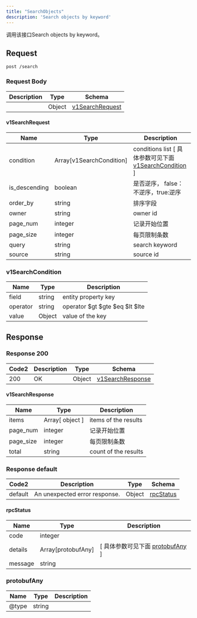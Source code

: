 ```yaml
---
title: "SearchObjects"
description: 'Search objects by keyword'
---
```



调用该接口Search objects by keyword。



## Request


```
post /search
```







### Request Body


 
| Description | Type | Schema |
| ----------- | ------ | ------ |
|  | Object | [v1SearchRequest](#v1SearchRequest) |

#### v1SearchRequest

| Name | Type | Description | 
| ---- | ---- | ----------- |         
| condition | Array[v1SearchCondition] | conditions list [ 具体参数可见下面 [v1SearchCondition](#v1SearchCondition) ] |       
| is_descending | boolean | 是否逆序， false：不逆序，true:逆序 |      
| order_by | string | 排序字段 |      
| owner | string | owner id |      
| page_num | integer | 记录开始位置 |      
| page_size | integer | 每页限制条数 |      
| query | string | search keyword |      
| source | string | source id |   


  
       
         
### v1SearchCondition
| Name | Type | Description | 
| ---- | ---- | ----------- |     
| field | string | entity property key |      
| operator | string | operator $gt $gte $eq $lt $lte  |     
| value | Object | value of the key   |   


  
     
   
     
   
    
          
     
 
 


          
     
   
     
   
     
   
     
   
     
   
     
   
     
   
     
 
 





## Response



### Response  200

 
| Code2 | Description | Type | Schema |
| ---- | ----------- | ------ | ------ |
| 200 | OK | Object | [v1SearchResponse](#v1SearchResponse) |

#### v1SearchResponse

| Name | Type | Description | 
| ---- | ---- | ----------- |        
| items | Array[ object ] | items of the results |       
| page_num | integer | 记录开始位置 |      
| page_size | integer | 每页限制条数 |      
| total | string | count of the results |   


  
       
          
     
   
     
   
     
   
     
 
 


 


### Response  default

 
| Code2 | Description | Type | Schema |
| ---- | ----------- | ------ | ------ |
| default | An unexpected error response. | Object | [rpcStatus](#rpcStatus) |

#### rpcStatus

| Name | Type | Description | 
| ---- | ---- | ----------- |     
| code | integer |  |          
| details | Array[protobufAny] |  [ 具体参数可见下面 [protobufAny](#protobufAny) ] |       
| message | string |  |   


  
     
   
       
         
### protobufAny
| Name | Type | Description | 
| ---- | ---- | ----------- |     
| @type | string |  |   


  
     
 
 


          
     
   
     
 
 


 


